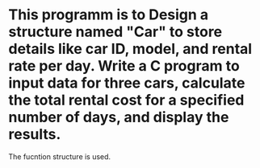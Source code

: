 # This programm is to Design a structure named "Car" to store details like car ID, model, and rental rate per day. Write a C program to input data for three cars, calculate the total rental cost for a specified number of days, and display the results.
The fucntion structure is used.